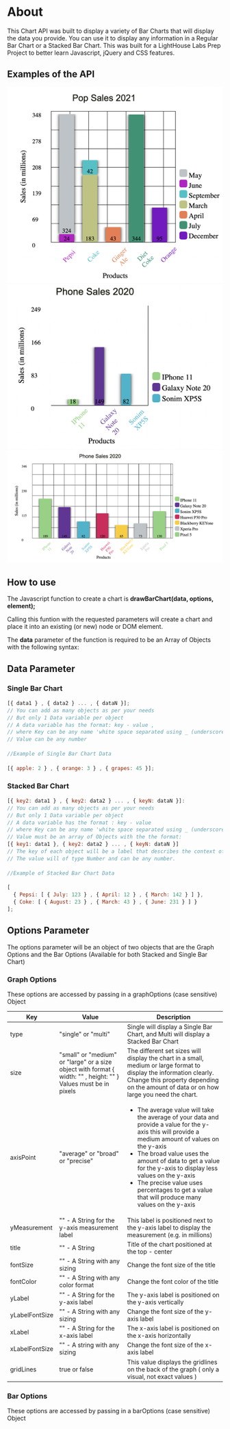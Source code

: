 # About

This Chart API was built to display a variety of Bar Charts that will display the data you provide. You can use it to display any information in a Regular Bar Chart or a Stacked Bar Chart. This was built for a LightHouse Labs Prep Project to better learn Javascript, jQuery and CSS features. 

## Examples of the API


<img src="/images/chart1.png" alt="Single Bar Chart">
<img src="/images/chart2.png" alt="Stacked Bar Chart">
<img src="/images/chart3.png" alt="Single Small Bar Chart">


## How to use

The Javascript function to create a chart is **drawBarChart(data, options, element);**

Calling this funtion with the requested parameters will create a chart and place it into an existing (or new) node or DOM element. 

The **data** parameter of the function is required to be an Array of Objects with the following syntax:

## Data Parameter

### Single Bar Chart

```javascript
[{ data1 } , { data2 } ... , { dataN }]; 
// You can add as many objects as per your needs
// But only 1 Data variable per object
// A data variable has the format: key - value , 
// where Key can be any name 'white space separated using _ (underscore)'
// Value can be any number 

//Example of Single Bar Chart Data

[{ apple: 2 } , { orange: 3 } , { grapes: 45 }];

```

### Stacked Bar Chart

```javascript
[{ key2: data1 } , { key2: data2 } ... , { keyN: dataN }]:
// You can add as many objects as per your needs
// But only 1 Data variable per object
// A data variable has the format : key - value 
// where Key can be any name 'white space separated using _ (underscore)'
// Value must be an array of Objects with the the format:
[{ key1: data1 }, { key2: data2 } ... , { keyN: dataN }] 
// The key of each object will be a label that describes the context of the value 
// The value will of type Number and can be any number. 

//Example of Stacked Bar Chart Data

[
  { Pepsi: [ { July: 123 } , { April: 12 } , { March: 142 } ] },
  { Coke: [ { August: 23 } , { March: 43 } , { June: 231 } ] }
];
```

## Options Parameter

The options parameter will be an object of two objects that are the Graph Options and the Bar Options (Available for both Stacked and Single Bar Chart)

### Graph Options

These options are accessed by passing in a graphOptions (case sensitive) Object

Key | Value | Description
------------ | ------------- | -------------
type | "single" or "multi" | Single will display a Single Bar Chart, and Multi will display a Stacked Bar Chart
size | "small" or "medium" or "large" or a size object with format { width: "" , height: "" } Values must be in pixels | The different set sizes will display the chart in a small, medium or large format to display the information clearly. Change this property depending on the amount of data or on how large you need the chart. 
axisPoint | "average" or "broad" or "precise" | <ul><li>The average value will take the average of your data and provide a value for the y-axis this will provide a medium amount of values on the y-axis</li> <li>The broad value uses the amount of data to get a value for the y-axis to display less values on the y-axis</li><li>The precise value uses percentages to get a value that will produce many values on the y-axis</li></ul>
yMeasurement | "" - A String for the y-axis measurement label | This label is positioned next to the y-axis label to display the measurement (e.g. in millions)
title | "" - A String | Title of the chart positioned at the top - center
fontSize | "" - A String with any sizing | Change the font size of the title 
fontColor | "" - A String with any color format | Change the font color of the title
yLabel | "" - A String for the y-axis label | The y-axis label is positioned on the y-axis vertically 
yLabelFontSize | "" - A String with any sizing | Change the font size of the y-axis label
xLabel | "" - A String for the x-axis label | The x-axis label is positioned on the x-axis horizontally
xLabelFontSize | "" - A string with any sizing | Change the font size of the x-axis label
gridLines | true or false | This value displays the gridlines on the back of the graph ( only a visual, not exact values )


### Bar Options

These options are accessed by passing in a barOptions (case sensitive) Object




